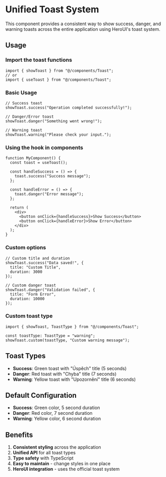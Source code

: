 # Unified Toast System

This component provides a consistent way to show success, danger, and warning toasts across the entire application using HeroUI's toast system.

## Usage

### Import the toast functions

```tsx
import { showToast } from "@/components/Toast";
// or
import { useToast } from "@/components/Toast";
```

### Basic Usage

```tsx
// Success toast
showToast.success("Operation completed successfully!");

// Danger/Error toast
showToast.danger("Something went wrong!");

// Warning toast
showToast.warning("Please check your input.");
```

### Using the hook in components

```tsx
function MyComponent() {
  const toast = useToast();
  
  const handleSuccess = () => {
    toast.success("Success message");
  };
  
  const handleError = () => {
    toast.danger("Error message");
  };
  
  return (
    <div>
      <button onClick={handleSuccess}>Show Success</button>
      <button onClick={handleError}>Show Error</button>
    </div>
  );
}
```

### Custom options

```tsx
// Custom title and duration
showToast.success("Data saved!", {
  title: "Custom Title",
  duration: 3000
});

// Custom danger toast
showToast.danger("Validation failed", {
  title: "Form Error",
  duration: 10000
});
```

### Custom toast type

```tsx
import { showToast, ToastType } from "@/components/Toast";

const toastType: ToastType = "warning";
showToast.custom(toastType, "Custom warning message");
```

## Toast Types

- **Success**: Green toast with "Úspěch" title (5 seconds)
- **Danger**: Red toast with "Chyba" title (7 seconds)  
- **Warning**: Yellow toast with "Upozornění" title (6 seconds)

## Default Configuration

- **Success**: Green color, 5 second duration
- **Danger**: Red color, 7 second duration
- **Warning**: Yellow color, 6 second duration

## Benefits

1. **Consistent styling** across the application
2. **Unified API** for all toast types
3. **Type safety** with TypeScript
4. **Easy to maintain** - change styles in one place
5. **HeroUI integration** - uses the official toast system
